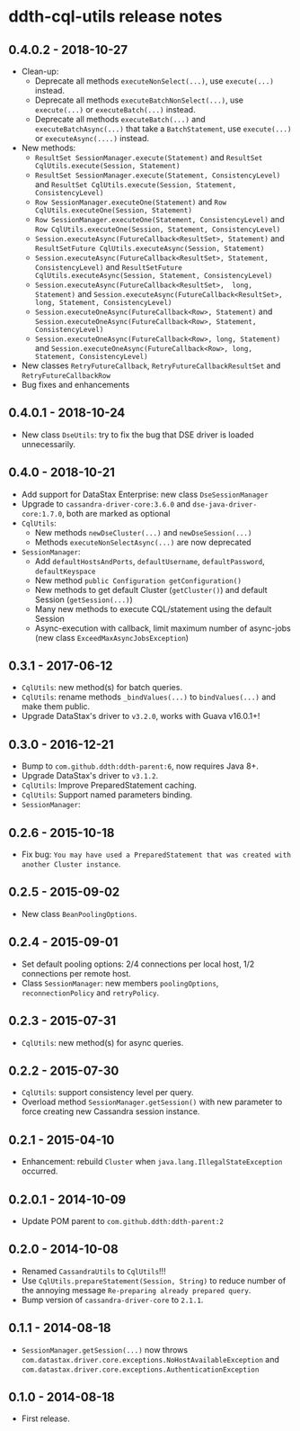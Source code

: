 # ddth-cql-utils release notes

## 0.4.0.2 - 2018-10-27

- Clean-up:
  - Deprecate all methods `executeNonSelect(...)`, use `execute(...)` instead.
  - Deprecate all methods `executeBatchNonSelect(...)`, use `execute(...)` or `executeBatch(...)` instead.
  - Deprecate all methods `executeBatch(...)` and `executeBatchAsync(...)` that take a `BatchStatement`, use `execute(...)` or `executeAsync(....)` instead.
- New methods:
  - `ResultSet SessionManager.execute(Statement)` and `ResultSet CqlUtils.execute(Session, Statement)`
  - `ResultSet SessionManager.execute(Statement, ConsistencyLevel)` and `ResultSet CqlUtils.execute(Session, Statement, ConsistencyLevel)`
  - `Row SessionManager.executeOne(Statement)` and `Row CqlUtils.executeOne(Session, Statement)`
  - `Row SessionManager.executeOne(Statement, ConsistencyLevel)` and `Row CqlUtils.executeOne(Session, Statement, ConsistencyLevel)`
  - `Session.executeAsync(FutureCallback<ResultSet>, Statement)` and `ResultSetFuture CqlUtils.executeAsync(Session, Statement)`
  - `Session.executeAsync(FutureCallback<ResultSet>, Statement, ConsistencyLevel)` and `ResultSetFuture CqlUtils.executeAsync(Session, Statement, ConsistencyLevel)`
  - `Session.executeAsync(FutureCallback<ResultSet>,  long, Statement)` and `Session.executeAsync(FutureCallback<ResultSet>, long, Statement, ConsistencyLevel)`
  - `Session.executeOneAsync(FutureCallback<Row>, Statement)` and `Session.executeOneAsync(FutureCallback<Row>, Statement, ConsistencyLevel)`
  - `Session.executeOneAsync(FutureCallback<Row>, long, Statement)` and `Session.executeOneAsync(FutureCallback<Row>, long, Statement, ConsistencyLevel)`
- New classes `RetryFutureCallback`, `RetryFutureCallbackResultSet` and `RetryFutureCallbackRow`
- Bug fixes and enhancements


## 0.4.0.1 - 2018-10-24

- New class `DseUtils`: try to fix the bug that DSE driver is loaded unnecessarily.


## 0.4.0 - 2018-10-21

- Add support for DataStax Enterprise: new class `DseSessionManager`
- Upgrade to `cassandra-driver-core:3.6.0` and `dse-java-driver-core:1.7.0`, both are marked as optional
- `CqlUtils`:
  - New methods `newDseCluster(...)` and `newDseSession(...)`
  - Methods `executeNonSelectAsync(...)` are now deprecated 
- `SessionManager`:
  - Add `defaultHostsAndPorts`, `defaultUsername`, `defaultPassword`, `defaultKeyspace`
  - New method `public Configuration getConfiguration()`
  - New methods to get default Cluster (`getCluster()`) and default Session (`getSession(...)`)
  - Many new methods to execute CQL/statement using the default Session 
  - Async-execution with callback, limit maximum number of async-jobs (new class `ExceedMaxAsyncJobsException`)


## 0.3.1 - 2017-06-12

- `CqlUtils`: new method(s) for batch queries.
- `CqlUtils`: rename methods `_bindValues(...)` to `bindValues(...)` and make them public.
- Upgrade DataStax's driver to `v3.2.0`, works with Guava v16.0.1+!


## 0.3.0 - 2016-12-21

- Bump to `com.github.ddth:ddth-parent:6`, now requires Java 8+.
- Upgrade DataStax's driver to `v3.1.2`.
- `CqlUtils`: Improve PreparedStatement caching.
- `CqlUtils`: Support named parameters binding.
- `SessionManager`:  


## 0.2.6 - 2015-10-18

- Fix bug: `You may have used a PreparedStatement that was created with another Cluster instance`.


## 0.2.5 - 2015-09-02

- New class `BeanPoolingOptions`.


## 0.2.4 - 2015-09-01

- Set default pooling options: 2/4 connections per local host, 1/2 connections per remote host.
- Class `SessionManager`: new members `poolingOptions`, `reconnectionPolicy` and `retryPolicy`.


## 0.2.3 - 2015-07-31

- `CqlUtils`: new method(s) for async queries.


## 0.2.2 - 2015-07-30

- `CqlUtils`: support consistency level per query.
- Overload method `SessionManager.getSession()` with new parameter to force creating new Cassandra session instance.


## 0.2.1 - 2015-04-10

- Enhancement: rebuild `Cluster` when `java.lang.IllegalStateException` occurred.


## 0.2.0.1 - 2014-10-09

- Update POM parent to `com.github.ddth:ddth-parent:2`


## 0.2.0 - 2014-10-08

- Renamed `CassandraUtils` to `CqlUtils`!!!
- Use `CqlUtils.prepareStatement(Session, String)` to reduce number of the annoying message `Re-preparing already prepared query`.
- Bump version of `cassandra-driver-core` to `2.1.1`.


## 0.1.1 - 2014-08-18

- `SessionManager.getSession(...)` now throws `com.datastax.driver.core.exceptions.NoHostAvailableException` and `com.datastax.driver.core.exceptions.AuthenticationException`


## 0.1.0 - 2014-08-18

- First release.
